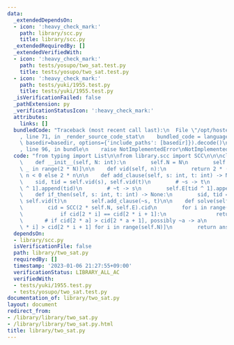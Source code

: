 ```yaml
---
data:
  _extendedDependsOn:
  - icon: ':heavy_check_mark:'
    path: library/scc.py
    title: library/scc.py
  _extendedRequiredBy: []
  _extendedVerifiedWith:
  - icon: ':heavy_check_mark:'
    path: tests/yosupo/two_sat.test.py
    title: tests/yosupo/two_sat.test.py
  - icon: ':heavy_check_mark:'
    path: tests/yuki/1955.test.py
    title: tests/yuki/1955.test.py
  _isVerificationFailed: false
  _pathExtension: py
  _verificationStatusIcon: ':heavy_check_mark:'
  attributes:
    links: []
  bundledCode: "Traceback (most recent call last):\n  File \"/opt/hostedtoolcache/PyPy/3.7.13/x64/site-packages/onlinejudge_verify/documentation/build.py\"\
    , line 71, in _render_source_code_stat\n    bundled_code = language.bundle(stat.path,\
    \ basedir=basedir, options={'include_paths': [basedir]}).decode()\n  File \"/opt/hostedtoolcache/PyPy/3.7.13/x64/site-packages/onlinejudge_verify/languages/python.py\"\
    , line 96, in bundle\n    raise NotImplementedError\nNotImplementedError\n"
  code: "from typing import List\n\nfrom library.scc import SCC\n\n\nclass TwoSat:\n\
    \    def __init__(self, N: int):\n        self.N = N\n        self.E = [[] for\
    \ _ in range(2 * N)]\n\n    def vid(self, n):\n        return 2 * (~n) + 1 if\
    \ n < 0 else 2 * n\n\n    def add_clause(self, s: int, t: int) -> None:\n    \
    \    sid, tid = self.vid(s), self.vid(t)\n        # ~s -> t\n        self.E[sid\
    \ ^ 1].append(tid)\n        # ~t -> s\n        self.E[tid ^ 1].append(sid)\n\n\
    \    def if_then(self, s: int, t: int) -> None:\n        sid, tid = self.vid(s),\
    \ self.vid(t)\n        self.add_clause(~s, t)\n\n    def solve(self) -> List[bool]:\n\
    \        cid = SCC(2 * self.N, self.E).cid\n        for i in range(self.N):\n\
    \            if cid[2 * i] == cid[2 * i + 1]:\n                return None\n \
    \       # if cid[2 * a] > cid[2 * a + 1], possibly ~a -> a\n        ans = [cid[2\
    \ * i] > cid[2 * i + 1] for i in range(self.N)]\n        return ans\n"
  dependsOn:
  - library/scc.py
  isVerificationFile: false
  path: library/two_sat.py
  requiredBy: []
  timestamp: '2023-01-06 21:27:55+09:00'
  verificationStatus: LIBRARY_ALL_AC
  verifiedWith:
  - tests/yuki/1955.test.py
  - tests/yosupo/two_sat.test.py
documentation_of: library/two_sat.py
layout: document
redirect_from:
- /library/library/two_sat.py
- /library/library/two_sat.py.html
title: library/two_sat.py
---
```

